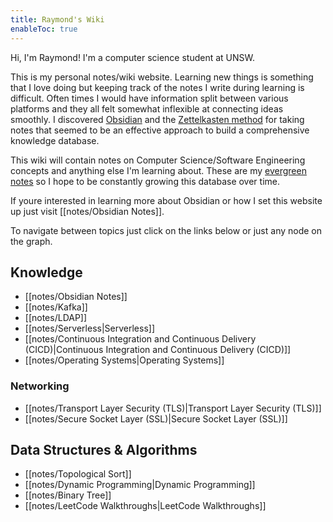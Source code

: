 ```yaml
---
title: Raymond's Wiki
enableToc: true
---
```


Hi, I'm Raymond! I'm a computer science student at UNSW.

This is my personal notes/wiki website. Learning new things is something that I love doing but keeping track of the notes I write during learning is difficult. Often times I would have information split between various platforms and they all felt somewhat inflexible at connecting ideas smoothly. I discovered [Obsidian](https://obsidian.md/) and the [Zettelkasten method](https://zettelkasten.de/introduction/) for taking notes that seemed to be an effective approach to build a comprehensive knowledge database.

This wiki will contain notes on Computer Science/Software Engineering concepts and anything else I'm learning about. These are my [evergreen notes](https://notes.andymatuschak.org/Evergreen_notes) so I hope to be constantly growing this database over time. 

If youre interested in learning more about Obsidian or how I set this website up just visit [[notes/Obsidian Notes]].


To navigate between topics just click on the links below or just any node on the graph.

## Knowledge
- [[notes/Obsidian Notes]]
- [[notes/Kafka]]
- [[notes/LDAP]]
- [[notes/Serverless|Serverless]]
-  [[notes/Continuous Integration and Continuous Delivery (CICD)|Continuous Integration and Continuous Delivery (CICD)]]
- [[notes/Operating Systems|Operating Systems]]
### Networking
- [[notes/Transport Layer Security (TLS)|Transport Layer Security (TLS)]]
- [[notes/Secure Socket Layer (SSL)|Secure Socket Layer (SSL)]]
## Data Structures & Algorithms
- [[notes/Topological Sort]]
- [[notes/Dynamic Programming|Dynamic Programming]]
- [[notes/Binary Tree]]
- [[notes/LeetCode Walkthroughs|LeetCode Walkthroughs]]